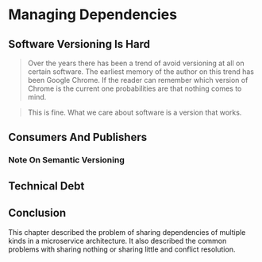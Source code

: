# Managing Dependencies

## Software Versioning Is Hard


> Over the years there has been a trend of avoid versioning at all on
> certain software. The earliest memory of the author on this trend
> has been Google Chrome. If the reader can remember which version
> of Chrome is the current one probabilities are that nothing comes
> to mind.

> This is fine. What we care about software is a version that works.


## Consumers And Publishers



### Note On Semantic Versioning



## Technical Debt

## Conclusion

This chapter described the problem of sharing dependencies of multiple
kinds in a microservice architecture. It also described the common
problems with sharing nothing or sharing little and conflict
resolution.
